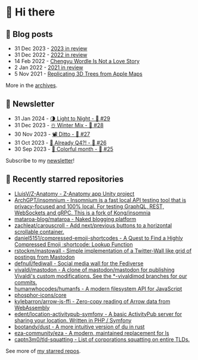 # 👋 Hi there

## 📝 Blog posts

<!-- feed start -->
- 31 Dec 2023 - [2023 in review](https://cheeaun.com/blog/2023/12/2023-in-review/)
- 31 Dec 2022 - [2022 in review](https://cheeaun.com/blog/2022/12/2022-in-review/)
- 14 Feb 2022 - [Chengyu Wordle Is Not a Love Story](https://cheeaun.com/blog/2022/02/chengyu-wordle-is-not-a-love-story/)
- 2 Jan 2022 - [2021 in review](https://cheeaun.com/blog/2022/01/2021-in-review/)
- 5 Nov 2021 - [Replicating 3D Trees from Apple Maps](https://cheeaun.com/blog/2021/11/replicating-3d-trees-apple-maps/)
<!-- feed end -->

More in the [archives](https://cheeaun.com/blog/archives/).

## 📰 Newsletter

<!-- newsletter start -->
- 31 Jan 2024 - [🌗 Light to Night - 🥫 #29](https://cheeaun.substack.com/p/light-to-night-29)
- 31 Dec 2023 - [☃️ Winter Mix - 🥫 #28](https://cheeaun.substack.com/p/winter-mix-28)
- 30 Nov 2023 - [📽️ Ditto - 🥫 #27](https://cheeaun.substack.com/p/ditto-27)
- 31 Oct 2023 - [🫣 Already Q4?! - 🥫 #26](https://cheeaun.substack.com/p/already-q4-26)
- 30 Sep 2023 - [🎨 Colorful month - 🥫 #25](https://cheeaun.substack.com/p/colorful-month-25)
<!-- newsletter end -->

Subscribe to my [newsletter](https://cheeaun.substack.com/)!

## 🌟 Recently starred repositories

<!-- starred repos start -->
- [LluisV/Z-Anatomy - Z-Anatomy app Unity project](https://github.com/LluisV/Z-Anatomy)
- [ArchGPT/insomnium - Insomnium is a fast local API testing tool that is privacy-focused and 100% local. For testing GraphQL, REST, WebSockets and gRPC. This is a fork of Kong/insomnia](https://github.com/ArchGPT/insomnium)
- [mataroa-blog/mataroa - Naked blogging platform](https://github.com/mataroa-blog/mataroa)
- [zachleat/carouscroll - Add next/previous buttons to a horizontal scrollable container.](https://github.com/zachleat/carouscroll)
- [daniel5151/compressed-emoji-shortcodes - A Quest to Find a Highly Compressed Emoji :shortcode: Lookup Function](https://github.com/daniel5151/compressed-emoji-shortcodes)
- [rstockm/mastowall - Simple implementation of a Twitter-Wall like grid of postings from Mastodon](https://github.com/rstockm/mastowall)
- [defnull/fediwall - Social media wall for the Fediverse](https://github.com/defnull/fediwall)
- [vivaldi/mastodon - A clone of mastodon/mastodon for publishing Vivaldi's custom modifications. See the *-vivaldimod branches for our commits.](https://github.com/vivaldi/mastodon)
- [humanwhocodes/humanfs - A modern filesystem API for JavaScript](https://github.com/humanwhocodes/humanfs)
- [phosphor-icons/core](https://github.com/phosphor-icons/core)
- [kylebarron/arrow-js-ffi - Zero-copy reading of Arrow data from WebAssembly](https://github.com/kylebarron/arrow-js-ffi)
- [edent/location-activitypub-symfony - A basic ActivityPub server for sharing your location. Written in PHP / Symfony](https://github.com/edent/location-activitypub-symfony)
- [bootandy/dust - A more intuitive version of du in rust](https://github.com/bootandy/dust)
- [eza-community/eza - A modern, maintained replacement for ls](https://github.com/eza-community/eza)
- [captn3m0/tld-squatting - List of corporations squatting on entire TLDs.](https://github.com/captn3m0/tld-squatting)
<!-- starred repos end -->

See more of [my starred repos](https://github.com/stars/cheeaun/).
